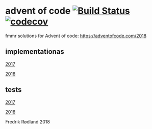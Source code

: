 # advent of code      [![Build Status](https://travis-ci.com/fmmr/advent.svg?branch=master)](https://travis-ci.com/fmmr/advent)   [![codecov](https://codecov.io/gh/fmmr/advent/branch/master/graph/badge.svg)](https://codecov.io/gh/fmmr/advent)

fmmr solutions for Advent of code: https://adventofcode.com/2018

## implementationas
[2017](https://github.com/fmmr/advent/tree/master/src/main/kotlin/no/rodland/advent_2017)

[2018](https://github.com/fmmr/advent/tree/master/src/main/kotlin/no/rodland/advent_2018)

## tests
[2017](https://github.com/fmmr/advent/tree/master/src/test/kotlin/no/rodland/advent_2017)

[2018](https://github.com/fmmr/advent/tree/master/src/test/kotlin/no/rodland/advent_2018)



Fredrik Rødland 2018
